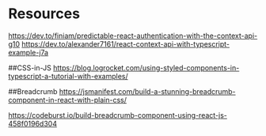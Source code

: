 # Resources

https://dev.to/finiam/predictable-react-authentication-with-the-context-api-g10
https://dev.to/alexander7161/react-context-api-with-typescript-example-j7a

##CSS-in-JS
https://blog.logrocket.com/using-styled-components-in-typescript-a-tutorial-with-examples/

##Breadcrumb
https://jsmanifest.com/build-a-stunning-breadcrumb-component-in-react-with-plain-css/

https://codeburst.io/build-breadcrumb-component-using-react-js-458f0196d304
